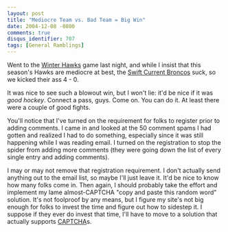 ```yaml
---
layout: post
title: "Mediocre Team vs. Bad Team = Big Win"
date: 2004-12-08 -0800
comments: true
disqus_identifier: 707
tags: [General Ramblings]
---
```

Went to the [Winter Hawks](http://www.winterhawks.com/) game last night,
and while I insist that this season's Hawks are mediocre at best, the
[Swift Current Broncos](http://www.scbroncos.com/) suck, so we kicked
their ass 4 - 0.
 
 It was nice to see such a blowout win, but I won't lie: it'd be nice if
it was *good hockey*. Connect a pass, guys. Come on. You can do it. At
least there were a couple of good fights.
 
 You'll notice that I've turned on the requirement for folks to register
prior to adding comments. I came in and looked at the 50 comment spams I
had gotten and realized I had to do something, especially since it was
still happening while I was reading email. I turned on the registration
to stop the spider from adding more comments (they were going down the
list of every single entry and adding comments).
 
 I may or may not remove that registration requirement. I don't actually
send anything out to the email list, so maybe I'll just leave it. It'd
be nice to know how many folks come in. Then again, I should probably
take the effort and implement my lame almost-CAPTCHA "copy and paste
this random word" solution. It's not foolproof by any means, but I
figure my site's not big enough for folks to invest the time and figure
out how to sidestep it. I suppose if they ever do invest that time, I'll
have to move to a solution that actually supports
[CAPTCHA](http://en.wikipedia.org/wiki/Captcha)s.
